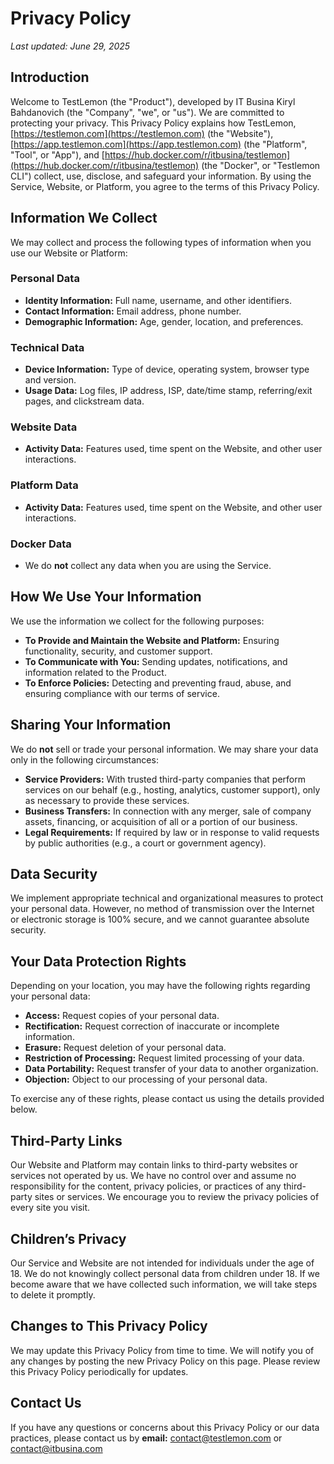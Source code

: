 # Privacy Policy
_Last updated: June 29, 2025_

## Introduction


Welcome to TestLemon (the "Product"), developed by IT Busina Kiryl Bahdanovich (the "Company", "we", or "us"). We are committed to protecting your privacy. This Privacy Policy explains how TestLemon, [https://testlemon.com](https://testlemon.com) (the "Website"), [https://app.testlemon.com](https://app.testlemon.com) (the "Platform", "Tool", or "App"), and [https://hub.docker.com/r/itbusina/testlemon](https://hub.docker.com/r/itbusina/testlemon) (the "Docker", or "Testlemon CLI") collect, use, disclose, and safeguard your information. By using the Service, Website, or Platform, you agree to the terms of this Privacy Policy.


## Information We Collect
We may collect and process the following types of information when you use our Website or Platform:


### Personal Data
- **Identity Information:** Full name, username, and other identifiers.
- **Contact Information:** Email address, phone number.
- **Demographic Information:** Age, gender, location, and preferences.


### Technical Data
- **Device Information:** Type of device, operating system, browser type and version.
- **Usage Data:** Log files, IP address, ISP, date/time stamp, referring/exit pages, and clickstream data.


### Website Data
- **Activity Data:** Features used, time spent on the Website, and other user interactions.


### Platform Data
- **Activity Data:** Features used, time spent on the Website, and other user interactions.

### Docker Data
- We do **not** collect any data when you are using the Service.


## How We Use Your Information
We use the information we collect for the following purposes:

- **To Provide and Maintain the Website and Platform:** Ensuring functionality, security, and customer support.
- **To Communicate with You:** Sending updates, notifications, and information related to the Product.
- **To Enforce Policies:** Detecting and preventing fraud, abuse, and ensuring compliance with our terms of service.


## Sharing Your Information

We do **not** sell or trade your personal information. We may share your data only in the following circumstances:

- **Service Providers:** With trusted third-party companies that perform services on our behalf (e.g., hosting, analytics, customer support), only as necessary to provide these services.
- **Business Transfers:** In connection with any merger, sale of company assets, financing, or acquisition of all or a portion of our business.
- **Legal Requirements:** If required by law or in response to valid requests by public authorities (e.g., a court or government agency).


## Data Security

We implement appropriate technical and organizational measures to protect your personal data. However, no method of transmission over the Internet or electronic storage is 100% secure, and we cannot guarantee absolute security.


## Your Data Protection Rights

Depending on your location, you may have the following rights regarding your personal data:

- **Access:** Request copies of your personal data.
- **Rectification:** Request correction of inaccurate or incomplete information.
- **Erasure:** Request deletion of your personal data.
- **Restriction of Processing:** Request limited processing of your data.
- **Data Portability:** Request transfer of your data to another organization.
- **Objection:** Object to our processing of your personal data.

To exercise any of these rights, please contact us using the details provided below.


## Third-Party Links

Our Website and Platform may contain links to third-party websites or services not operated by us. We have no control over and assume no responsibility for the content, privacy policies, or practices of any third-party sites or services. We encourage you to review the privacy policies of every site you visit.


## Children’s Privacy

Our Service and Website are not intended for individuals under the age of 18. We do not knowingly collect personal data from children under 18. If we become aware that we have collected such information, we will take steps to delete it promptly.


## Changes to This Privacy Policy

We may update this Privacy Policy from time to time. We will notify you of any changes by posting the new Privacy Policy on this page. Please review this Privacy Policy periodically for updates.


## Contact Us

If you have any questions or concerns about this Privacy Policy or our data practices, please contact us by **email:** [contact@testlemon.com](mailto:contact@testlemon.com) or [contact@itbusina.com](mailto:contact@itbusina.com)